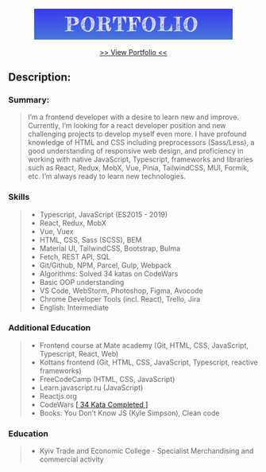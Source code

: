 <p align="center">
  <img src="readme-title.png" width="400" alt="Title">
</p>

<p align="center">
  <a href="https://ik-web.github.io/portfolio/">>> View Portfolio <<</a> 
</p>

## Description:

### Summary:

> I’m a frontend developer with a desire to learn new and improve. Currently, I’m looking for a react developer position and new challenging projects to develop myself even more. I have profound knowledge of HTML and CSS including preprocessors (Sass/Less), a good understanding of responsive web design, and proficiency in working with native JavaScript, Typescript, frameworks and libraries such as React, Redux, MobX, Vue, Pinia, TailwindCSS, MUI, Formik, etc. I’m always ready to learn new technologies.

### Skills
>- Typescript, JavaScript (ES2015 - 2019) 
>- React, Redux, MobX
>- Vue, Vuex
>- HTML, CSS, Sass (SCSS), BEM
>- Material UI, TailwindCSS, Bootstrap, Bulma
>- Fetch, REST API, SQL
>- Git/Github, NPM, Parcel, Gulp, Webpack
>- Algorithms: Solved 34 katas on CodeWars
>- Basic OOP understanding
>- VS Code, WebStorm, Photoshop, Figma, Avocode
>- Chrome Developer Tools (incl. React), Trello, Jira
>- English: Intermediate

### Additional Education
>- Frontend course at Mate academy (Git, HTML, CSS, JavaScript, Typescript, React, Web)
>- Kottans frontend (Git, HTML, CSS, JavaScript, Typescript, reactive frameworks)
>- FreeCodeCamp (HTML, CSS, JavaScript)
>- Learn.javascript.ru (JavaScript)
>- Reactjs.org
>- CodeWars [[ 34 Kata Completed ]](https://www.codewars.com/users/Ihor_IK)
>- Books: You Don’t Know JS (Kyle Simpson), Clean code

### Education
>- Kyiv Trade and Economic College - Specialist Merchandising and commercial activity
